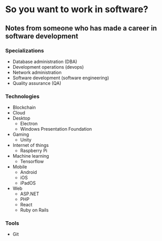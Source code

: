 # So you want to work in software?

## Notes from someone who has made a career in software development

### Specializations

* Database administration (DBA)
* Development operations (devops)
* Network administration
* Software development (software engineering)
* Quality assurance (QA)

### Technologies

* Blockchain
* Cloud
* Desktop
  * Electron
  * Windows Presentation Foundation
* Gaming
  * Unity
* Internet of things
  * Raspberry Pi
* Machine learning
  * Tensorflow
* Mobile
  * Android
  * iOS
  * iPadOS
* Web
  * ASP.NET
  * PHP
  * React
  * Ruby on Rails

### Tools

* Git
